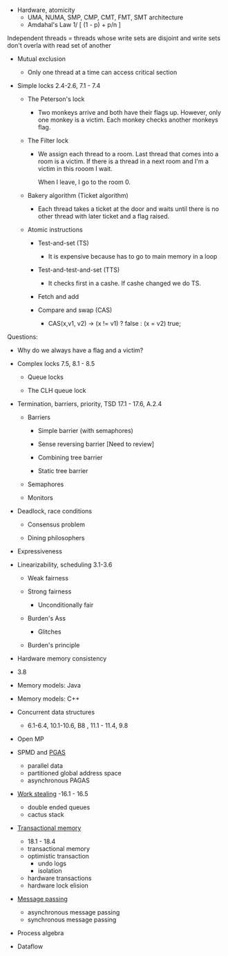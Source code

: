 - Hardware, atomicity
   - UMA, NUMA, SMP, CMP, CMT, FMT, SMT architecture
   - Amdahal's Law 1/ [ (1 - p) + p/n ]


Independent threads = threads whose write sets are disjoint and write sets don't overla with read set of another

- Mutual exclusion

    - Only one thread at a time can access critical section

- Simple locks 2.4-2.6, 7.1 - 7.4 

    * The Peterson's lock

        - Two monkeys arrive and both have their flags up. However, only one monkey is a victim. Each monkey checks another monkeys flag.

    * The Filter lock

        - We assign each thread to a room. Last thread that comes into a room is a victim. If there is a thread in a next room and I'm a victim in this rooom I wait.

          When I leave, I go to the room 0.

    * Bakery algorithm (Ticket algorithm)

        - Each thread takes a ticket at the door and waits until there is no other thread with later ticket and a flag raised.

    * Atomic instructions

        * Test-and-set \(TS\)

            - It is expensive because has to go to main memory in a loop

        * Test-and-test-and-set (TTS)

            - It checks first in a cashe. If cashe changed we do TS.

        * Fetch and add

        * Compare and swap (CAS)

            - CAS(x,v1, v2) -&gt; (x != v1) ? false : (x = v2) true; 

Questions:

- Why do we always have a flag and a victim?



- Complex locks 7.5, 8.1 - 8.5

    * Queue locks

    * The CLH queue lock



- Termination, barriers, priority, TSD 17.1 - 17.6, A.2.4


    * Barriers 

        * Simple barrier (with semaphores)

        * Sense reversing barrier [Need to review]

        * Combining tree barrier

        * Static tree barrier 

    * Semaphores

    * Monitors

- Deadlock, race conditions

    * Consensus problem

    * Dining philosophers



- Expressiveness



- Linearizability, scheduling 3.1-3.6

    * Weak fairness

    * Strong fairness

        - Unconditionally fair

    * Burden's Ass

        - Glitches

    * Burden's principle

  

- Hardware memory consistency 
- 3.8

- Memory models: Java

- Memory models: C++

- Concurrent data structures
   - 6.1-6.4, 10.1-10.6, B8 , 11.1 - 11.4, 9.8
- Open MP

- SPMD and [PGAS](/pgas.md)
   - parallel data
   - partitioned global address space
   - asynchronous PAGAS

- [Work stealing](/work_stealing.md)
   -16.1 - 16.5
   - double ended queues
   - cactus stack

- [Transactional memory](/transactional_memory.md)
   - 18.1 - 18.4
   - transactional memory
   - optimistic transaction
      - undo logs
      - isolation
   - hardware transactions
   - hardware lock elision

- [Message passing](/message_passing.md)
   - asynchronous message passing
   - synchronous message passing

- Process algebra

- Dataflow

